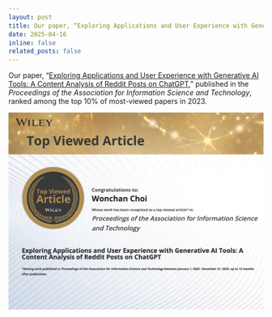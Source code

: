 ```yaml
---
layout: post
title: Our paper, “Exploring Applications and User Experience with Generative AI Tools--A Content Analysis of Reddit Posts on ChatGPT" ranked among the top 10% of most-viewed papers in (<i>2023 Proceedings of ASIST</i>) 
date: 2025-04-16
inline: false
related_posts: false
---
```


Our paper, “[Exploring Applications and User Experience with Generative AI Tools: A Content Analysis of Reddit Posts on ChatGPT](/assets/pdf/2023-ASIST-ShortPaper.pdf),” published in the <i>Proceedings of the Association for Information Science and Technology</i>, ranked among the top 10% of most-viewed papers in 2023.


<div style="text-align: center;">
  <img src="/assets/img/ASIST-Top10.jpg" alt="ASIST'24 Distinguished Member" style="max-width: 100%; height: auto;" />
</div>

